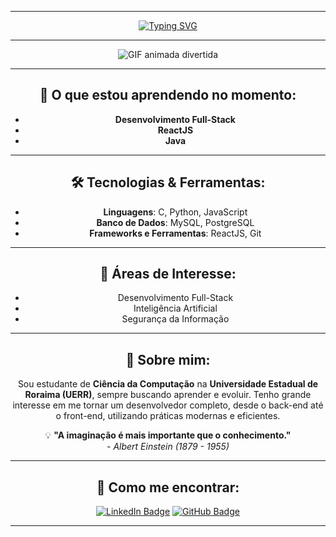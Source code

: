 <div align="center">

---

[![Typing SVG](https://readme-typing-svg.herokuapp.com?font=Roboto&duration=4000&pause=400&color=00FF00&background=000000&center=true&vCenter=true&width=435&lines=Eu+sou+Wandeilson+Fernandes+%F0%9F%91%BB;Desenvolvedor+Full-Stack+%F0%9F%9A%80;Cientista+da+Computa%C3%A7%C3%A3o+%F0%9F%A4%96;Ethical+Hacker+%7C+Pentester+%F0%9F%9B%A1%EF%B8%8F)](https://git.io/typing-svg)
  
---
  <img src="https://media3.giphy.com/media/v1.Y2lkPTc5MGI3NjExeTF5YXliNmE3cnE0OG43andweWd6YXhlN29vdHkwN2xqcmRpOXVndiZlcD12MV9pbnRlcm5hbF9naWZfYnlfaWQmY3Q9Zw/MC6eSuC3yypCU/giphy.webp" alt="GIF animada divertida">

---

## 🚀 O que estou aprendendo no momento:

- **Desenvolvimento Full-Stack**
- **ReactJS**
- **Java**

---

## 🛠️ Tecnologias & Ferramentas:

- **Linguagens**: C, Python, JavaScript
- **Banco de Dados**: MySQL, PostgreSQL
- **Frameworks e Ferramentas**: ReactJS, Git

---
## 📌 Áreas de Interesse:

- Desenvolvimento Full-Stack
- Inteligência Artificial
- Segurança da Informação

---

## 🌱 Sobre mim:

Sou estudante de **Ciência da Computação** na **Universidade Estadual de Roraima (UERR)**, sempre buscando aprender e evoluir. Tenho grande interesse em me tornar um desenvolvedor completo, desde o back-end até o front-end, utilizando práticas modernas e eficientes.

💡 **"A imaginação é mais importante que o conhecimento."**  
<i>- Albert Einstein (1879 - 1955)</i>

---
## 🔗 Como me encontrar:

[![LinkedIn Badge](https://img.shields.io/badge/-LinkedIn-blue?style=flat-square&logo=Linkedin&logoColor=white&link=https://www.linkedin.com/in/wandeilson-fernandes/)](https://www.linkedin.com/in/wandeilson-fernandes/)
[![GitHub Badge](https://img.shields.io/badge/-GitHub-181717?style=flat-square&logo=github&logoColor=white&link=https://github.com/wandeilsonfernandes)](https://github.com/wandeilsonfernandes)

---
  
</div>

